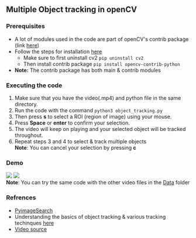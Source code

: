 ## Multiple Object tracking in openCV  

### Prerequisites  
* A lot of modules used in the code are part of openCV's contrib package (link [here](https://github.com/opencv/opencv_contrib))  
* Follow the steps for installation [here](https://pypi.org/project/opencv-contrib-python/)  
    * Make sure to first uninstall cv2 ``` pip uninstall cv2 ```  
    * Then install contrib package ``` pip install opencv-contrib-python ```  
* **Note:** The contrib package has both main & contrib modules

### Executing the code  
1. Make sure that you have the video(.mp4) and python file in the same directory.
2. Run the code with the command ``` python3 object_tracking.py ```  
3. Then press **s** to select a ROI (region of image) using your mouse.  
4. Press **Space** or **enter** to confirm your selection.  
5. The video will keep on playing and your selected object will be tracked throughout.  
6. Repeat steps 3 and 4 to select & track multiple objects  
**Note**: You can cancel your selection by pressing **c**

### Demo  
![](https://github.com/Pranjalmishra30/openCV-Rep/blob/master/Projects/Multi_Object_Tracking/Data/Screenshot%20from%202020-07-08%2023-40-58.png)
![](https://github.com/Pranjalmishra30/openCV-Rep/blob/master/Projects/Multi_Object_Tracking/Data/Screenshot%20from%202020-07-08%2023-45-37.png)  
**Note**: You can try the same code with the other video files in the [Data](https://github.com/Pranjalmishra30/MultiObjectTracking-openCV/tree/master/Data) folder

### Refrences  
* [PyimageSearch](https://www.pyimagesearch.com/start-here/)  
* Understanding the basics of object tracking & various tracking techinques [here](https://www.learnopencv.com/object-tracking-using-opencv-cpp-python/)
* [Video source](https://twitter.com/ManUtd/status/1278378584382541826)
